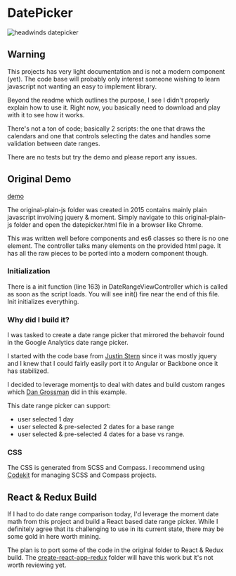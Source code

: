 # DatePicker

![headwinds datepicker](http://www.headwinds.net/lab/daterangepicker/images/daterangepicker.png)

## Warning 

This projects has very light documentation and is not a modern component (yet). The code base will probably only interest someone wishing to learn javascript not wanting an easy to implement library.

Beyond the readme which outlines the purpose, I see I didn't properly explain how to use it. Right now, you basically need to download and play with it to see how it works.

There's not a ton of code; basically 2 scripts: the one that draws the calendars and one that controls selecting the dates and handles some validation between date ranges.

There are no tests but try the demo and please report any issues. 

## Original Demo

[demo](http://headwinds.net/lab/daterangepicker/datepicker.html)

The original-plain-js folder was created in 2015 contains mainly plain javascript involving jquery & moment. Simply navigate to this original-plain-js folder and open the datepicker.html file in a browser like Chrome.

This was written well before components and es6 classes so there is no one element. The controller talks many elements on the provided html page. It has all the raw pieces to be ported into a modern component though.


### Initialization

There is a init function (line 163) in DateRangeViewController which is called as soon as the script loads. You will see init() fire near the end of this file. Init initializes everything.

### Why did I build it?

I was tasked to create a date range picker that mirrored the behavoir found in the Google Analytics date range picker. 
 
I started with the code base from [Justin Stern](http://foxrunsoftware.github.com/DatePicker/) since it was mostly jquery and I knew that I could fairly easily port it to Angular or Backbone once it has stabilized. 

I decided to leverage momentjs to deal with dates and build custom ranges which [Dan Grossman](http://www.dangrossman.info/2012/08/20/a-date-range-picker-for-twitter-bootstrap/) did in this example.

This date range picker can support:

* user selected 1 day
* user selected & pre-selected 2 dates for a base range
* user selected & pre-selected 4 dates for a base vs range. 


### CSS

The CSS is generated from SCSS and Compass. I recommend using [Codekit](https://incident57.com/codekit/) for managing SCSS and Compass projects.

## React & Redux Build

If I had to do date range comparison today, I'd leverage the moment date math from this project and build a React based date range picker. While I definitely agree that its challenging to use in its current state, there may be some gold in here worth mining.

The plan is to port some of the code in the original folder to React & Redux build. The [create-react-app-redux](https://github.com/notrab/create-react-app-redux) folder will have this work but it's not worth reviewing yet.




